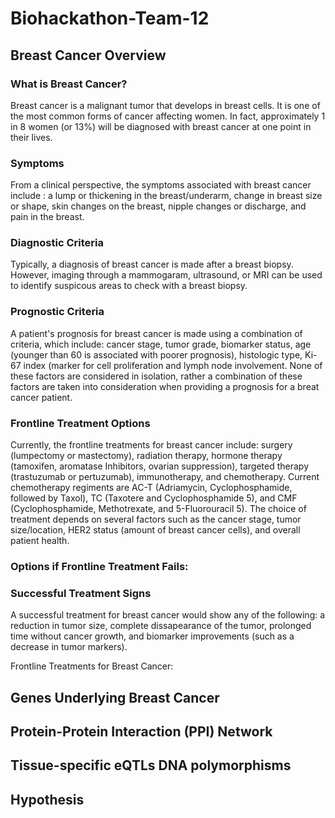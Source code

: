 # Biohackathon-Team-12

## Breast Cancer Overview
### What is Breast Cancer?
Breast cancer is a malignant tumor that develops in breast cells. It is one of the most common forms of cancer affecting women. In fact, approximately 1 in 8 women (or 13%) will be diagnosed with breast cancer at one point in their lives. 

### Symptoms
From a clinical perspective, the symptoms associated with breast cancer include : a lump or thickening in the breast/underarm, change in breast size or shape, skin changes on the breast, nipple changes or discharge, and pain in the breast. 

### Diagnostic Criteria
Typically, a diagnosis of breast cancer is made after a breast biopsy. However, imaging through a mammogaram, ultrasound, or MRI can be used to identify suspicous areas to check with a breast biopsy.

### Prognostic Criteria
A patient's prognosis for breast cancer is made using a combination of criteria, which include: cancer stage, tumor grade, biomarker status, age (younger than 60 is associated with poorer prognosis), histologic type, Ki-67 index (marker for cell proliferation and lymph node involvement. None of these factors are considered in isolation, rather a combination of these factors are taken into consideration when providing a prognosis for a breat cancer patient.

### Frontline Treatment Options
Currently, the frontline treatments for breast cancer include: surgery (lumpectomy or mastectomy), radiation therapy, hormone therapy (tamoxifen, aromatase Inhibitors, ovarian suppression), targeted therapy (trastuzumab or pertuzumab), immunotherapy, and chemotherapy. Current chemotherapy regiments are AC-T (Adriamycin, Cyclophosphamide, followed by Taxol), TC (Taxotere and Cyclophosphamide 5), and CMF (Cyclophosphamide, Methotrexate, and 5-Fluorouracil 5). The choice of treatment depends on several factors such as the cancer stage, tumor size/location, HER2 status (amount of breast cancer cells), and overall patient health.

### Options if Frontline Treatment Fails:



### Successful Treatment Signs
A successful treatment for breast cancer would show any of the following: a reduction in tumor size, complete dissapearance of the tumor, prolonged time without cancer growth, and biomarker improvements (such as a decrease in tumor markers).

Frontline Treatments for Breast Cancer:
## Genes Underlying Breast Cancer

## Protein-Protein Interaction (PPI) Network

## Tissue-specific eQTLs DNA polymorphisms

## Hypothesis
